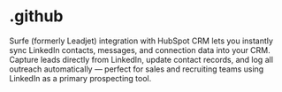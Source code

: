 # .github
Surfe (formerly Leadjet) integration with HubSpot CRM lets you instantly sync LinkedIn contacts, messages, and connection data into your CRM. Capture leads directly from LinkedIn, update contact records, and log all outreach automatically — perfect for sales and recruiting teams using LinkedIn as a primary prospecting tool.
